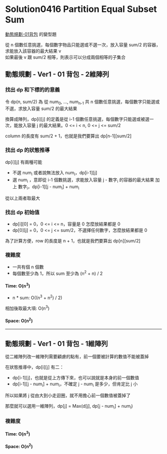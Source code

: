 # Solution0416 Partition Equal Subset Sum

[動態規劃-01背包](https://github.com/thunderstormwang/CodingNotes/blob/main/Algorithms/dynamic_programing_knapsack_problem.md) 的變型題

從 n 個數任意挑選，每個數字物品只能選或不選一次，放入容量 sum/2 的容器，求能放入該容器的最大結果 v  
如果最後 v 跟 sum/2 相等，則表示可以分成兩個相等的子集合

## 動態規劃 - Ver1 - 01 背包 - 2維陣列

### 找出 dp 和下標的的意義
令 dp(n, sum/2) 為 從 num<sub>0</sub>, ..., num<sub>n-1</sub> 共 n 個數任意挑選，每個數字只能選或不選，求放入容量 sum/2 的最大結果

換算成陣列，dp[i][j] 的定義是從 i-1 個數任意挑選，每個數字只能選或被選一次，能放入容量 j 的最大結果。0 <= i < n, 0 <= j <= sum/2

column 的長度有 sum/2 + 1，也就是我們要算出 dp[n-1][sum/2]

### 找出 dp 的狀態推導
dp[i][j] 有兩種可能
- 不選 num<sub>i</sub> 或者說無法放入 num<sub>i</sub>，dp[i-1][j]
- 選 num<sub>i</sub> ，意即從 i-1 個數挑選，求能放入容量 j - 數字<sub>i</sub> 的容器的最大結果 加上 數字<sub>i</sub>，dp[i-1][j - num<sub>i</sub>] + num<sub>i</sub>

從以上兩者取最大

### 找出 dp 初始值
- dp[i][0] = 0，0 <= i <= n，容量是 0 怎麼放結果都是 0
- dp[0][j] = 0，0 <= j <= sum/2，不選擇任何數字，怎麼放結果都是 0

為了計算方便，row 的長度是 n + 1，也就是我們要算出 dp[n][sum/2]

### 複雜度
- 一共有個 n 個數
- 每個數至少為 1，所以 sum 至少為 (n<sup>2</sup> + n) / 2

#### Time: O(n<sup>3</sup>)
- n * sum: O((n<sup>3</sup> + n<sup>2</sup>) / 2)

相加後取最大項: O(n<sup>3</sup>)

#### Space: O(n<sup>2</sup>)

---

## 動態規劃 - Ver1 - 01 背包 - 1維陣列

從二維陣列改一維陣列需要顧慮的點有，前一個要被計算的數值不能被蓋掉

在狀態推導中，dp[i][j] 有二：
- dp[i-1][j]，也就是從上方傳下來，也可以說就是本身的前一個數值
- dp[i-1][j - num<sub>i</sub>] + num<sub>i</sub>，不確定 j - num<sub>i</sub> 是多少，但肯定比 j 小

所以如果將 j 從由大到小走迴圈，就不用擔心前一個數值被蓋掉了

那麼就可以選用一維陣列，dp[j] = Max(d[j], dp[j - num<sub>i</sub>] + num<sub>i</sub>)

### 複雜度

#### Time: O(n<sup>3</sup>)

#### Space: O(n<sup>2</sup>)
